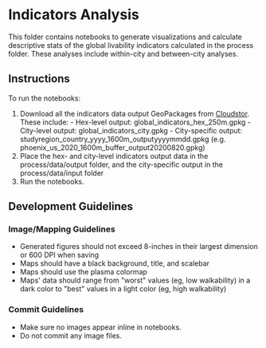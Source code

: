 # Indicators Analysis

This folder contains notebooks to generate visualizations and calculate descriptive stats of the global livability indicators calculated in the process folder. These analyses include within-city and between-city analyses.

## Instructions

To run the notebooks:

  1. Download all the indicators data output GeoPackages from [Cloudstor](https://cloudstor.aarnet.edu.au/plus/s/nYtHf1UqN9AAZX1). These include:
    - Hex-level output: global_indicators_hex_250m.gpkg
    - City-level output: global_indicators_city.gpkg
    - City-specific output: studyregion_country_yyyy_1600m_outputyyyymmdd.gpkg (e.g. phoenix_us_2020_1600m_buffer_output20200820.gpkg)
  2. Place the hex- and city-level indicators output data in the process/data/output folder, and the city-specific output in the process/data/input folder
  3. Run the notebooks.

## Development Guidelines

### Image/Mapping Guidelines

  - Generated figures should not exceed 8-inches in their largest dimension or 600 DPI when saving
  - Maps should have a black background, title, and scalebar
  - Maps should use the plasma colormap
  - Maps' data should range from "worst" values (eg, low walkability) in a dark color to "best" values in a light color (eg, high walkability)

### Commit Guidelines

  - Make sure no images appear inline in notebooks.
  - Do not commit any image files.
